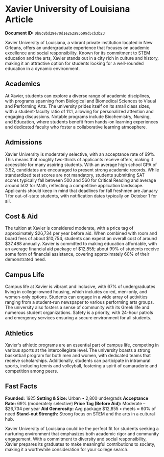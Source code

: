 # Xavier University of Louisiana Article

**Document ID:** `0b8c8bd29e70d1e262a95599d5cb3b23`

Xavier University of Louisiana, a vibrant private institution located in New Orleans, offers an undergraduate experience that focuses on academic excellence and social responsibility. Known for its commitment to STEM education and the arts, Xavier stands out in a city rich in culture and history, making it an attractive option for students looking for a well-rounded education in a dynamic environment.

## Academics
At Xavier, students can explore a diverse range of academic disciplines, with programs spanning from Biological and Biomedical Sciences to Visual and Performing Arts. The university prides itself on its small class sizes, with a student-faculty ratio of 11:1, allowing for personalized attention and engaging discussions. Notable programs include Biochemistry, Nursing, and Education, where students benefit from hands-on learning experiences and dedicated faculty who foster a collaborative learning atmosphere.

## Admissions
Xavier University is moderately selective, with an acceptance rate of 69%. This means that roughly two-thirds of applicants receive offers, making it accessible for many aspiring students. With an average high school GPA of 3.52, candidates are encouraged to present strong academic records. While standardized test scores are not mandatory, students submitting SAT scores typically fall between 500 and 560 for Critical Reading and average around 502 for Math, reflecting a competitive application landscape. Applicants should keep in mind that deadlines for fall freshmen are January 1 for out-of-state students, with notification dates typically on October 1 for all.

## Cost & Aid
The tuition at Xavier is considered moderate, with a price tag of approximately $26,734 per year before aid. When combined with room and board fees of about $10,754, students can expect an overall cost of around $37,488 annually. Xavier is committed to making education affordable, with an average financial aid package of $12,855; about 99% of students receive some form of financial assistance, covering approximately 60% of their demonstrated need.

## Campus Life
Campus life at Xavier is vibrant and inclusive, with 67% of undergraduates living in college-owned housing, which includes co-ed, men-only, and women-only options. Students can engage in a wide array of activities ranging from a student-run newspaper to various performing arts groups. The university also fosters a sense of community with its Greek life and numerous student organizations. Safety is a priority, with 24-hour patrols and emergency services ensuring a secure environment for all students.

## Athletics
Xavier's athletic programs are an essential part of campus life, competing in various sports at the intercollegiate level. The university boasts a strong basketball program for both men and women, with dedicated teams that receive scholarships. Additionally, students can participate in intramural sports, including tennis and volleyball, fostering a spirit of camaraderie and competition among peers.

## Fast Facts
**Founded:** 1925
**Setting & Size:** Urban • 2,800 undergrads
**Acceptance Rate:** 69% (moderately selective)
**Price Tag (Before Aid):** Moderate – $26,734 per year
**Aid Generosity:** Avg package $12,855 • meets ≈ 60% of need
**Stand-out Strength:** Strong focus on STEM and the arts in a cultural hub.

Xavier University of Louisiana could be the perfect fit for students seeking a nurturing environment that emphasizes both academic rigor and community engagement. With a commitment to diversity and social responsibility, Xavier prepares its graduates to make meaningful contributions to society, making it a worthwhile consideration for your college search.
